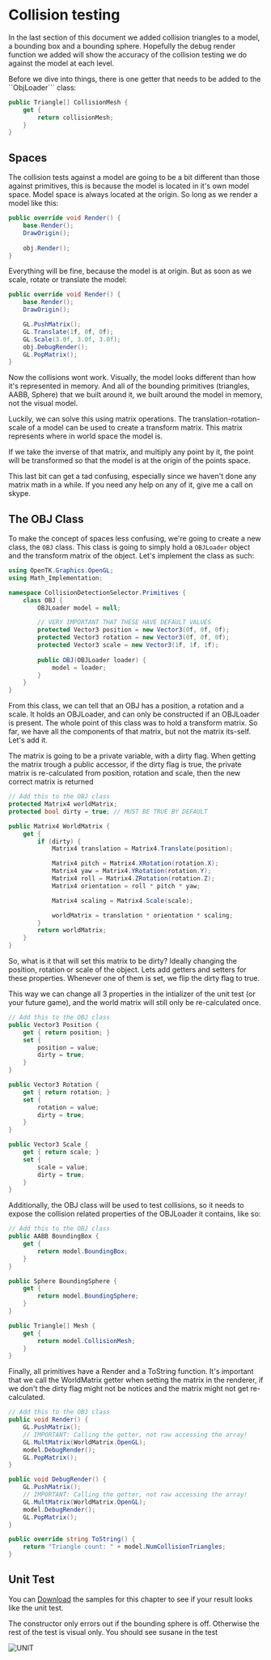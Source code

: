 # Collision testing

In the last section of this document we added collision triangles to a model, a bounding box and a bounding sphere. Hopefully the debug render function we added will show the accuracy of the collision testing we do against the model at each level.

Before we dive into things, there is one getter that needs to be added to the ``ObjLoader``` class:

```cs
public Triangle[] CollisionMesh {
    get {
        return collisionMesh;
    }
}
```

## Spaces

The collision tests against a model are going to be a bit different than those against primitives, this is because the model is located in it's own model space. Model space is always located at the origin. So long as we render a model like this:

```cs
public override void Render() {
    base.Render();
    DrawOrigin();
    
    obj.Render();
}
```

Everything will be fine, because the model is at origin. But as soon as we scale, rotate or translate the model:

```cs
public override void Render() {
    base.Render();
    DrawOrigin();

    GL.PushMatrix();
    GL.Translate(1f, 0f, 0f);
    GL.Scale(3.0f, 3.0f, 3.0f);
    obj.DebugRender();
    GL.PopMatrix();
}
```

Now the collisions wont work. Visually, the model looks different than how it's represented in memory. And all of the bounding primitives (triangles, AABB, Sphere) that we built around it, we built around the model in memory, not the visual model.

Luckily, we can solve this using matrix operations. The translation-rotation-scale of a model can be used to create a transform matrix. This matrix represents where in world space the model is. 

If we take the inverse of that matrix, and multiply any point by it, the point will be transformed so that the model is at the origin of the points space.

This last bit can get a tad confusing, especially since we haven't done any matrix math in a while. If you need any help on any of it, give me a call on skype.

## The OBJ Class

To make the concept of spaces less confusing, we're going to create a new class, the ```OBJ``` class. This class is going to simply hold a ```OBJLoader``` object and the transform matrix of the object.  Let's implement the class as such:

```cs
using OpenTK.Graphics.OpenGL;
using Math_Implementation;

namespace CollisionDetectionSelector.Primitives {
    class OBJ {
        OBJLoader model = null;

        // VERY IMPORTANT THAT THESE HAVE DEFAULT VALUES
        protected Vector3 position = new Vector3(0f, 0f, 0f);
        protected Vector3 rotation = new Vector3(0f, 0f, 0f);
        protected Vector3 scale = new Vector3(1f, 1f, 1f);
        
        public OBJ(OBJLoader loader) {
            model = loader;
        }
    }
}
```

From this class, we can tell that an OBJ has a position, a rotation and a scale. It holds an OBJLoader, and can only be constructed if an OBJLoader is present. The whole point of this class was to hold a transform matrix. So far, we have all the components of that matrix, but not the matrix its-self. Let's add it.

The matrix is going to be a private variable, with a dirty flag. When getting the matrix trough a public accessor, if the dirty flag is true, the private matrix is re-calculated from position, rotation and scale, then the new correct matrix is returned

```cs
// Add this to the OBJ class
protected Matrix4 worldMatrix;
protected bool dirty = true; // MUST BE TRUE BY DEFAULT

public Matrix4 WorldMatrix {
    get {
        if (dirty) {
            Matrix4 translation = Matrix4.Translate(position);

            Matrix4 pitch = Matrix4.XRotation(rotation.X);
            Matrix4 yaw = Matrix4.YRotation(rotation.Y);
            Matrix4 roll = Matrix4.ZRotation(rotation.Z);
            Matrix4 orientation = roll * pitch * yaw;

            Matrix4 scaling = Matrix4.Scale(scale);

            worldMatrix = translation * orientation * scaling;
        }
        return worldMatrix;
    }
}
```

So, what is it that will set this matrix to be dirty? Ideally changing the position, rotation or scale of the object. Lets add getters and setters for these properties. Whenever one of them is set, we flip the dirty flag to true.

This way we can change all 3 properties in the intializer of the unit test (or your future game), and the world matrix will still only be re-calculated once.

```cs
// Add this to the OBJ class
public Vector3 Position {
    get { return position; }
    set {
        position = value;
        dirty = true;
    }
}

public Vector3 Rotation {
    get { return rotation; }
    set {
        rotation = value;
        dirty = true;
    }
}

public Vector3 Scale {
    get { return scale; }
    set {
        scale = value;
        dirty = true;
    }
}
```

Additionally, the OBJ class will be used to test collisions, so it needs to expose the collision related properties of the OBJLoader it contains, like so:

```cs
// Add this to the OBJ class
public AABB BoundingBox {
    get {
        return model.BoundingBox;
    }
}

public Sphere BoundingSphere {
    get {
        return model.BoundingSphere;
    }
}

public Triangle[] Mesh {
    get {
        return model.CollisionMesh;
    }
}
```

Finally, all primitives have a Render and a ToString function. It's important that we call the WorldMatrix getter when setting the matrix in the renderer, if we don't the dirty flag might not be notices and the matrix might not get re-calculated.

```cs
// Add this to the OBJ class
public void Render() {
    GL.PushMatrix();
    // IMPORTANT: Calling the getter, not raw accessing the array!
    GL.MultMatrix(WorldMatrix.OpenGL);
    model.DebugRender();
    GL.PopMatrix();
}

public void DebugRender() {
    GL.PushMatrix();
    // IMPORTANT: Calling the getter, not raw accessing the array!
    GL.MultMatrix(WorldMatrix.OpenGL);
    model.DebugRender();
    GL.PopMatrix();
}

public override string ToString() {
    return "Triangle count: " + model.NumCollisionTriangles;
}
```

## Unit Test

You can [Download](../Samples/3DModels.rar) the samples for this chapter to see if your result looks like the unit test.

The constructor only errors out if the bounding sphere is off. Otherwise the rest of the test is visual only. You should see susane in the test

![UNIT](obj_debug_sphere.png)

```cs

```